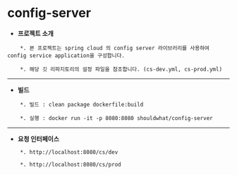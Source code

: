 # config-server

* **프로젝트 소개**
```
    *. 본 프로젝트는 spring cloud 의 config server 라이브러리를 사용하여 config service application을 구성합니다.

    *. 해당 깃 리파지토리의 설정 파일을 참조합니다. (cs-dev.yml, cs-prod.yml)

```

-----------------------------------
* **빌드**
```
    *. 빌드 : clean package dockerfile:build

    *. 실행 : docker run -it -p 8080:8080 shouldwhat/config-server
```


-----------------------------------

* **요청 인터페이스**
```
    *. http://localhost:8080/cs/dev

    *. http://localhost:8080/cs/prod
```
